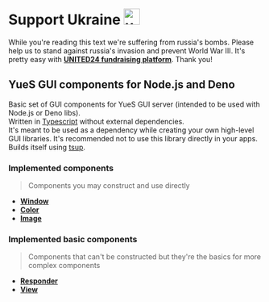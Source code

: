 # Support Ukraine <img alt="ukraine" height="32" width="32" src="https://github.githubassets.com/images/icons/emoji/unicode/1f1fa-1f1e6.png">

While you're reading this text we're suffering from russia's bombs. Please help us to stand against russia's invasion and prevent World War III. It's pretty easy with **[UNITED24 fundraising platform](https://u24.gov.ua/)**. Thank you!

## YueS GUI components for Node.js and Deno

Basic set of GUI components for YueS GUI server (intended to be used with Node.js or Deno libs).  
Written in [Typescript](https://www.typescriptlang.org) without external dependencies.  
It's meant to be used as a dependency while creating your own high-level GUI libraries. It's recommended not to use this library directly in your apps.  
Builds itself using [tsup](https://tsup.egoist.dev).

### Implemented components
> Components you may construct and use directly
- **[Window](https://libyue.com/docs/v0.11.0/lua/api/window.html)**
- **[Color](https://libyue.com/docs/v0.11.0/lua/api/color.html)**
- **[Image](https://libyue.com/docs/v0.11.0/lua/api/image.html)**

### Implemented basic components
> Components that can't be constructed but they're the basics for more complex components
- **[Responder](https://libyue.com/docs/v0.11.0/lua/api/responder.html)**
- **[View](https://libyue.com/docs/v0.11.0/lua/api/view.html)**
